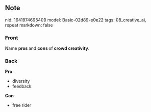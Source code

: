 ## Note
nid: 1641974695409
model: Basic-02d89-e0e22
tags: 08_creative_ai, repeat
markdown: false

### Front
Name <b>pros </b>and <b>cons </b>of <b>crowd creativity</b>.

### Back
<b>Pro</b>
<ul><li>diversity</li><li>feedback</li></ul><b>Con</b>
<ul><li>free rider</li></ul>
